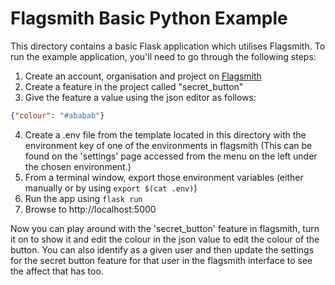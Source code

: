 # Flagsmith Basic Python Example

This directory contains a basic Flask application which utilises Flagsmith. To run the example application, you'll 
need to go through the following steps:

1. Create an account, organisation and project on [Flagsmith](https://flagsmith.com)
2. Create a feature in the project called "secret_button"
3. Give the feature a value using the json editor as follows: 

```json
{"colour": "#ababab"}
```

4. Create a .env file from the template located in this directory with the environment key of one of the environments 
in flagsmith (This can be found on the 'settings' page accessed from the menu on the left under the chosen environment.)
5. From a terminal window, export those environment variables (either manually or by using `export $(cat .env)`)
6. Run the app using `flask run`
7. Browse to http://localhost:5000

Now you can play around with the 'secret_button' feature in flagsmith, turn it on to show it and edit the colour in the
json value to edit the colour of the button. You can also identify as a given user and then update the settings for the
secret button feature for that user in the flagsmith interface to see the affect that has too. 
